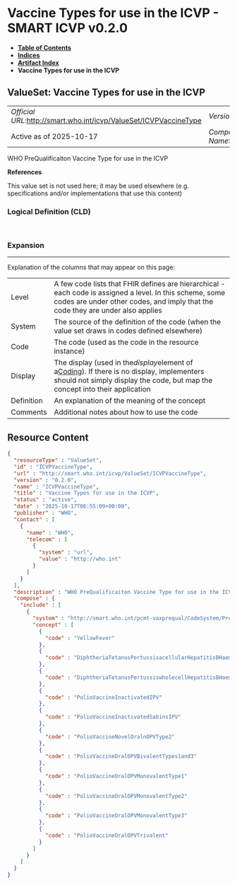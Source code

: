 # Vaccine Types for use in the ICVP - SMART ICVP v0.2.0

* [**Table of Contents**](toc.md)
* [**Indices**](indices.md)
* [**Artifact Index**](artifacts.md)
* **Vaccine Types for use in the ICVP**

## ValueSet: Vaccine Types for use in the ICVP 

| | |
| :--- | :--- |
| *Official URL*:http://smart.who.int/icvp/ValueSet/ICVPVaccineType | *Version*:0.2.0 |
| Active as of 2025-10-17 | *Computable Name*:ICVPVaccineType |

 
WHO PreQualificaiton Vaccine Type for use in the ICVP 

 **References** 

This value set is not used here; it may be used elsewhere (e.g. specifications and/or implementations that use this content)

### Logical Definition (CLD)

 

### Expansion

-------

 Explanation of the columns that may appear on this page: 

| | |
| :--- | :--- |
| Level | A few code lists that FHIR defines are hierarchical - each code is assigned a level. In this scheme, some codes are under other codes, and imply that the code they are under also applies |
| System | The source of the definition of the code (when the value set draws in codes defined elsewhere) |
| Code | The code (used as the code in the resource instance) |
| Display | The display (used in the*display*element of a[Coding](http://hl7.org/fhir/R4/datatypes.html#Coding)). If there is no display, implementers should not simply display the code, but map the concept into their application |
| Definition | An explanation of the meaning of the concept |
| Comments | Additional notes about how to use the code |



## Resource Content

```json
{
  "resourceType" : "ValueSet",
  "id" : "ICVPVaccineType",
  "url" : "http://smart.who.int/icvp/ValueSet/ICVPVaccineType",
  "version" : "0.2.0",
  "name" : "ICVPVaccineType",
  "title" : "Vaccine Types for use in the ICVP",
  "status" : "active",
  "date" : "2025-10-17T06:55:09+00:00",
  "publisher" : "WHO",
  "contact" : [
    {
      "name" : "WHO",
      "telecom" : [
        {
          "system" : "url",
          "value" : "http://who.int"
        }
      ]
    }
  ],
  "description" : "WHO PreQualificaiton Vaccine Type for use in the ICVP",
  "compose" : {
    "include" : [
      {
        "system" : "http://smart.who.int/pcmt-vaxprequal/CodeSystem/PreQualVaccineType",
        "concept" : [
          {
            "code" : "YellowFever"
          },
          {
            "code" : "DiphtheriaTetanusPertussisacellularHepatitisBHaemophilusinfluenzaetypebPolioInactivated"
          },
          {
            "code" : "DiphtheriaTetanusPertussiswholecellHepatitisBHaemophilusinfluenzaetypebPolioInactivated"
          },
          {
            "code" : "PolioVaccineInactivatedIPV"
          },
          {
            "code" : "PolioVaccineInactivatedSabinsIPV"
          },
          {
            "code" : "PolioVaccineNovelOralnOPVType2"
          },
          {
            "code" : "PolioVaccineOralOPVBivalentTypes1and3"
          },
          {
            "code" : "PolioVaccineOralOPVMonovalentType1"
          },
          {
            "code" : "PolioVaccineOralOPVMonovalentType2"
          },
          {
            "code" : "PolioVaccineOralOPVMonovalentType3"
          },
          {
            "code" : "PolioVaccineOralOPVTrivalent"
          }
        ]
      }
    ]
  }
}

```
